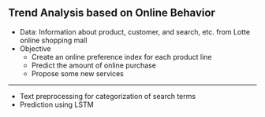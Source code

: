 ## Trend Analysis based on Online Behavior
* Data: Information about product, customer, and search, etc. from Lotte online shopping mall
* Objective
  + Create an online preference index for each product line
  + Predict the amount of online purchase
  + Propose some new services
***
* Text preprocessing for categorization of search terms
* Prediction using LSTM
